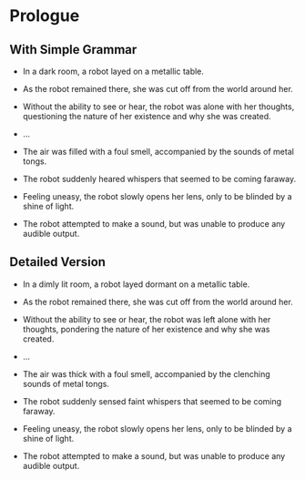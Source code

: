 # Prologue

## With Simple Grammar

- In a dark room, a robot layed on a metallic table.
- As the robot remained there, she was cut off from the world around her.
- Without the ability to see or hear, the robot was alone with her thoughts,
  questioning the nature of her existence and why she was created.

- ...

- The air was filled with a foul smell, accompanied by the sounds of metal
  tongs.
- The robot suddenly heared whispers that seemed to be coming faraway.
- Feeling uneasy, the robot slowly opens her lens, only to be blinded by a
  shine of light.
- The robot attempted to make a sound, but was unable to produce any audible
  output.


## Detailed Version

- In a dimly lit room, a robot layed dormant on a metallic table.
- As the robot remained there, she was cut off from the world around her.
- Without the ability to see or hear, the robot was left alone with her
  thoughts, pondering the nature of her existence and why she was created.

- ...

- The air was thick with a foul smell, accompanied by the clenching sounds of
  metal tongs.
- The robot suddenly sensed faint whispers that seemed to be coming faraway.
- Feeling uneasy, the robot slowly opens her lens, only to be blinded by a
  shine of light.
- The robot attempted to make a sound, but was unable to produce any audible
  output.

